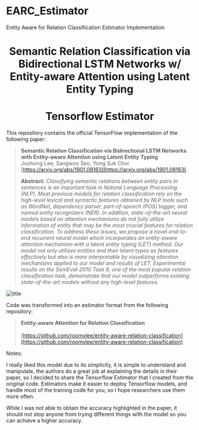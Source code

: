 # EARC_Estimator
Entity Aware for Relation Classification Estimator Implementation


# <center> Semantic Relation Classification via Bidirectional LSTM Networks w/ Entity-aware Attention using Latent Entity Typing </center>

# <center> Tensorflow Estimator </center>

This repository contains the official TensorFlow implementation of the following paper:

> **Semantic Relation Classification via Bidirectional LSTM Networks with Entity-aware Attention using Latent Entity Typing**<br>
> Joohong Lee, Sangwoo Seo, Yong Suk Choi<br>
> [https://arxiv.org/abs/1901.08163](https://arxiv.org/abs/1901.08163)
> 
> **Abstract:** *Classifying semantic relations between entity pairs in sentences is an important task in Natural Language Processing (NLP). Most previous models for relation classification rely on the high-level lexical and syntactic features obtained by NLP tools such as WordNet, dependency parser, part-of-speech (POS) tagger, and named entity recognizers (NER). In addition, state-of-the-art neural models based on attention mechanisms do not fully utilize information of entity that may be the most crucial features for relation classification. To address these issues, we propose a novel end-to-end recurrent neural model which incorporates an entity-aware attention mechanism with a latent entity typing (LET) method. Our model not only utilizes entities and their latent types as features effectively but also is more interpretable by visualizing attention mechanisms applied to our model and results of LET. Experimental results on the SemEval-2010 Task 8, one of the most popular relation classification task, demonstrate that our model outperforms existing state-of-the-art models without any high-level features.*

![title](https://user-images.githubusercontent.com/15166794/52579582-c7339100-2e69-11e9-9081-711e7576e717.png)

Code was transformed into an estimator format from the following repository:

> **Entity-aware Attention for Relation Classification**<br>    
> [https://github.com/roomylee/entity-aware-relation-classification](https://github.com/roomylee/entity-aware-relation-classification)

Notes: 

I really liked this model due to its simplicity, it is simple to understand and manipulate, the authors do a great job at explaining the details in their paper, so I decided to share the Tensorflow Estimator that I created from the original code. Estimators make it easier to deploy Tensorflow models, and handle most of the training code for you, so I hope researchers use them more often. 

While I was not able to obtain the accuracy highlighted in the paper, it should not stop anyone from trying different things with the model so you can achieve a higher accuracy.
